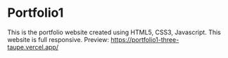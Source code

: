 # Portfolio1
This is the portfolio website created using HTML5, CSS3, Javascript.
This website is full responsive.
Preview: https://portfolio1-three-taupe.vercel.app/
